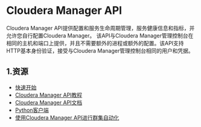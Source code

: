 Cloudera Manager API
================================================================================
Cloudera Manager API提供配置和服务生命周期管理，服务健康信息和指标，并允许您自行配置Cloudera Manager。
该API与Cloudera Manager管理控制台在相同的主机和端口上提供，并且不需要额外的进程或额外的配置。该API支持
HTTP基本身份验证，接受与Cloudera Manager管理控制台相同的用户和凭据。

## 1.资源
+ [快速开始](http://cloudera.github.io/cm_api/docs/quick-start/)
+ [Cloudera Manager API教程](http://cloudera.github.io/cm_api/apidocs/v19/tutorial.html)
+ [Cloudera Manager API文档](http://cloudera.github.io/cm_api/apidocs/v19/)
+ [Python客户端](http://cloudera.github.io/cm_api/docs/python-client/)
+ [使用Cloudera Manager API进行群集自动化](https://www.cloudera.com/documentation/enterprise/latest/topics/cm_intro_automation_api.html#xd_583c10bfdbd326ba--7f25092b-13fba2465e5--7f17)
